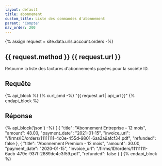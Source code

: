 ```yaml
---
layout: default
title: abonnement
custom_title: Liste des commandes d'abonnement
parent: 'Compte'
nav_order: 200
---
```

{% assign request = site.data.urls.account.orders -%}
## {{ request.method }} {{ request.url }}

Retourne la liste des factures d'abonnements payées pour la société ID.

## Requête

{% api_block %}
{% curl_cmd -%}
"{{ request.url | api_url }}"
{% endapi_block %}

## Réponse

{% api_block('json') -%}
[
  {
  "title": "Abonnement Entreprise - 12 mois",
  "amount": 48.00,
  "payment_date": "2021-01-15",
  "invoice_url": "/firms/ID/orders/11111111-4c0e-455d-9801-6aa2a9afcf34.pdf",
  "refunded": false
  },
  {
  "title": "Abonnement Premium - 12 mois",
  "amount": 30.00,
  "payment_date": "2020-01-15",
  "invoice_url": "/firms/ID/orders/11111111-6acb-479e-937f-2889dc4c3f59.pdf",
  "refunded": false
  }
]
{% endapi_block %}
